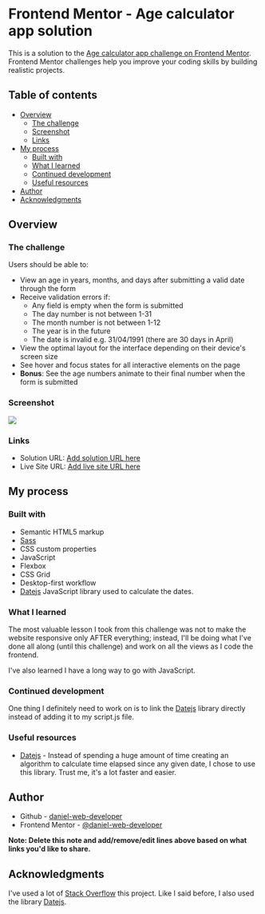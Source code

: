# Frontend Mentor - Age calculator app solution

This is a solution to the [Age calculator app challenge on Frontend Mentor](https://www.frontendmentor.io/challenges/age-calculator-app-dF9DFFpj-Q). Frontend Mentor challenges help you improve your coding skills by building realistic projects. 

## Table of contents

- [Overview](#overview)
  - [The challenge](#the-challenge)
  - [Screenshot](#screenshot)
  - [Links](#links)
- [My process](#my-process)
  - [Built with](#built-with)
  - [What I learned](#what-i-learned)
  - [Continued development](#continued-development)
  - [Useful resources](#useful-resources)
- [Author](#author)
- [Acknowledgments](#acknowledgments)

## Overview

### The challenge

Users should be able to:

- View an age in years, months, and days after submitting a valid date through the form
- Receive validation errors if:
  - Any field is empty when the form is submitted
  - The day number is not between 1-31
  - The month number is not between 1-12
  - The year is in the future
  - The date is invalid e.g. 31/04/1991 (there are 30 days in April)
- View the optimal layout for the interface depending on their device's screen size
- See hover and focus states for all interactive elements on the page
- **Bonus**: See the age numbers animate to their final number when the form is submitted

### Screenshot

![](![image](https://user-images.githubusercontent.com/107224353/234868391-6fe16bb6-a6ee-4360-860c-52030573fd07.png))

### Links

- Solution URL: [Add solution URL here](https://your-solution-url.com)
- Live Site URL: [Add live site URL here](https://your-live-site-url.com)

## My process

### Built with

- Semantic HTML5 markup
- [Sass](https://sass-lang.com/)
- CSS custom properties
- JavaScript
- Flexbox
- CSS Grid
- Desktop-first workflow
- [Datejs](https://github.com/datejs/Datejs) JavaScript library used to calculate the dates.

### What I learned

The most valuable lesson I took from this challenge was not to make the website responsive only AFTER everything; instead, I'll be doing what I've done all along (until this challenge) and work on all the views as I code the frontend.

I've also learned I have a long way to go with JavaScript.

### Continued development

One thing I definitely need to work on is to link the [Datejs](https://github.com/datejs/Datejs) library directly instead of adding it to my script.js file.

### Useful resources

- [Datejs](https://github.com/datejs/Datejs) - Instead of spending a huge amount of time creating an algorithm to calculate time elapsed since any given date, I chose to use this library. Trust me, it's a lot faster and easier.

## Author

- Github - [daniel-web-developer](https://github.com/daniel-web-developer)
- Frontend Mentor - [@daniel-web-developer](https://www.frontendmentor.io/profile/daniel-web-developer)

**Note: Delete this note and add/remove/edit lines above based on what links you'd like to share.**

## Acknowledgments

I've used a lot of [Stack Overflow](stackoverflow.com/) this project. Like I said before, I also used the library [Datejs](https://github.com/datejs/Datejs).

